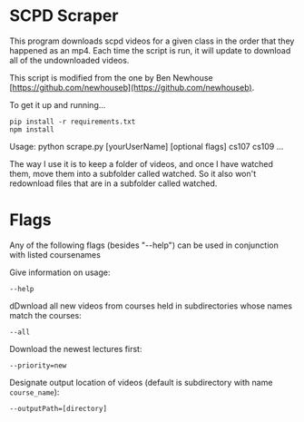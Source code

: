 # SCPD Scraper


This program downloads scpd videos for a given class in the order
that they happened as an mp4. Each time 
the script is run, it will update to download all of the undownloaded
videos. 

This script is modified from the one by Ben Newhouse [https://github.com/newhouseb](https://github.com/newhouseb).

To get it up and running...

	pip install -r requirements.txt
	npm install

Usage: 
    python scrape.py [yourUserName] [optional flags] cs107 cs109 ...


The way I use it is to keep a folder of videos, and once I have watched them, move them
into a subfolder called watched. So it also won't redownload files that are in a subfolder
called watched.

# Flags
Any of the following flags (besides "--help") can be used in conjunction with listed coursenames

Give information on usage:

	--help

dDwnload all new videos from courses held in subdirectories whose names match the courses:

	--all

Download the newest lectures first:

	--priority=new

Designate output location of videos (default is subdirectory with name `course_name`):

	--outputPath=[directory]
